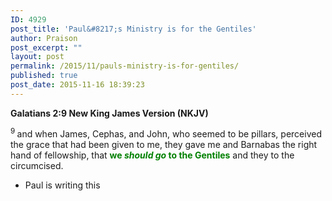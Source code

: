 ```yaml
---
ID: 4929
post_title: 'Paul&#8217;s Ministry is for the Gentiles'
author: Praison
post_excerpt: ""
layout: post
permalink: /2015/11/pauls-ministry-is-for-gentiles/
published: true
post_date: 2015-11-16 18:39:23
---
```

<strong><span class="passage-display-bcv">Galatians 2:9
</span><span class="passage-display-version">New King James Version (NKJV)</span></strong>

<span id="en-NKJV-29091" class="text Gal-2-9"><sup class="versenum">9 </sup>and when James, Cephas, and John, who seemed to be pillars, perceived the grace that had been given to me, they gave me and Barnabas the right hand of fellowship, that <span style="color: #008000;"><strong>we <i>should go</i> to the Gentiles</strong></span> and they to the circumcised.</span>
<ul>
	<li>Paul is writing this</li>
</ul>